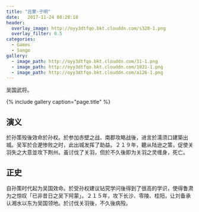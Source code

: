 ```yaml
---
title: "吕蒙·子明"
date:   2017-11-24 08:28:18
header:
  overlay_image: http://oyy3dtfqo.bkt.clouddn.com/s320-1.png
  overlay_filter: 0.5
categories:
  - Games
  - Sango
gallery:
  - image_path: http://oyy3dtfqo.bkt.clouddn.com/31-1.png
  - image_path: http://oyy3dtfqo.bkt.clouddn.com/1031-1.png
  - image_path: http://oyy3dtfqo.bkt.clouddn.com/a126-1.png
---
```


吴国武将。

{% include gallery caption="page.title" %}

## 演义

於孙策殁後效命於孙权。於参加赤壁之战、南郡攻略战後，进言於濡须口建築出城。吴军於合淝惨败之时，此出城发挥了助益。２１９年，聽从陆逊之策，促使关羽失之大意並攻下荆州。虽讨伐了关羽，但於不久後即为关羽之灵缠身，死亡。

## 正史

自孙策时代起为吴国效命。於受孙权建议钻究学问後得到了很高的学识，使得鲁肃为之惊叹「已非昔日之吴下阿蒙」。２１５年，攻下长沙、零陵、桂阳，让刘备承认湘水以东为吴国领地。於讨伐关羽後，不久後病殁。